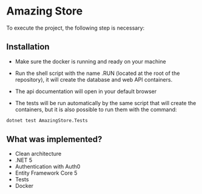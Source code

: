 # Amazing Store

To execute the project, the following step is necessary: 

## Installation

- Make sure the docker is running and ready on your machine 

- Run the shell script with the name .RUN (located at the root of the repository), it will create the database and web API containers. 

- The api documentation will open in your default browser 

- The tests will be run automatically by the same script that will create the containers, but it is also possible to run them with the command:

```bash
dotnet test AmazingStore.Tests
``` 

## What was implemented? 

- Clean architecture 
- .NET 5
- Authentication with Auth0
- Entity Framework Core 5
- Tests
- Docker

